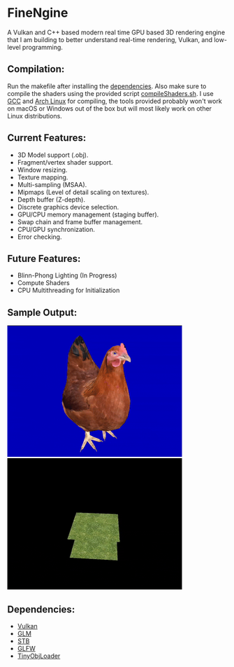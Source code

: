 # FineNgine
A Vulkan and C++ based modern real time GPU based 3D rendering engine that I am building to better understand real-time rendering, Vulkan, and low-level programming.

## Compilation:
Run the makefile after installing the [dependencies](#dependencies). Also make sure to compile the shaders using the provided script [compileShaders.sh](https://github.com/findeevy/Finengine/blob/main/compileShaders.sh). I use [GCC](https://gcc.gnu.org/) and [Arch Linux](https://archlinux.org/) for compiling, the tools provided probably won't work on macOS or Windows out of the box but will most likely work on other Linux distributions.

## Current Features:
- 3D Model support (.obj).
- Fragment/vertex shader support.
- Window resizing.
- Texture mapping.
- Multi-sampling (MSAA).
- Mipmaps (Level of detail scaling on textures).
- Depth buffer (Z-depth).
- Discrete graphics device selection.
- GPU/CPU memory management (staging buffer).
- Swap chain and frame buffer management.
- CPU/GPU synchronization.
- Error checking.

## Future Features:
- Blinn-Phong Lighting (In Progress)
- Compute Shaders
- CPU Multithreading for Initialization

## Sample Output:
![Model of Chicken](3dmodel.gif)
![Rotating Grass Tiles](zbuffer.gif)

## Dependencies:
- [Vulkan](https://www.vulkan.org)
- [GLM](https://github.com/g-truc/glm)
- [STB](https://github.com/nothings/stb)
- [GLFW](https://www.glfw.org)
- [TinyObjLoader](https://github.com/tinyobjloader/tinyobjloader)
